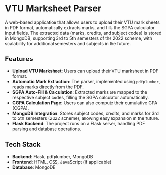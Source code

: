 # VTU Marksheet Parser

A web-based application that allows users to upload their VTU mark sheets in PDF format, automatically extracts marks, and fills the SGPA calculator input fields. The extracted data (marks, credits, and subject codes) is stored in MongoDB, supporting 3rd to 5th semesters of the 2022 scheme, with scalability for additional semesters and subjects in the future.

## Features

- **Upload VTU Marksheet**: Users can upload their VTU marksheet in PDF format.
- **Automatic Mark Extraction**: The parser, implemented using `pdfplumber`, reads marks directly from the PDF.
- **SGPA Auto-Fill & Calculation**: Extracted marks are mapped to the respective subject codes, filling the SGPA calculator automatically.
- **CGPA Calculation Page**: Users can also compute their cumulative GPA (CGPA).
- **MongoDB Integration**: Stores subject codes, credits, and marks for 3rd to 5th semesters (2022 scheme), allowing easy expansion in the future.
- **Flask Backend**: The project runs on a Flask server, handling PDF parsing and database operations.

## Tech Stack

- **Backend**: Flask, pdfplumber, MongoDB
- **Frontend**: HTML, CSS, JavaScript (if applicable)
- **Database**: MongoDB
